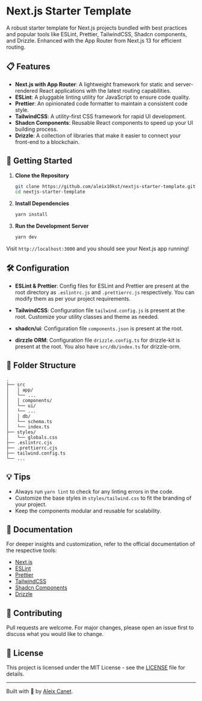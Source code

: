 # Next.js Starter Template

A robust starter template for Next.js projects bundled with best practices and popular tools like ESLint, Prettier, TailwindCSS, Shadcn components, and Drizzle. Enhanced with the App Router from Next.js 13 for efficient routing.

## 📋 Features

- **Next.js with App Router**: A lightweight framework for static and server-rendered React applications with the latest routing capabilities.
- **ESLint**: A pluggable linting utility for JavaScript to ensure code quality.
- **Prettier**: An opinionated code formatter to maintain a consistent code style.
- **TailwindCSS**: A utility-first CSS framework for rapid UI development.
- **Shadcn Components**: Reusable React components to speed up your UI building process.
- **Drizzle**: A collection of libraries that make it easier to connect your front-end to a blockchain.

## 🚀 Getting Started

1. **Clone the Repository**

   ```bash
   git clone https://github.com/aleix10kst/nextjs-starter-template.git
   cd nextjs-starter-template
   ```

2. **Install Dependencies**

   ```bash
   yarn install
   ```

3. **Run the Development Server**

   ```bash
   yarn dev
   ```

Visit `http://localhost:3000` and you should see your Next.js app running!

## 🛠 Configuration

- **ESLint & Prettier**: Config files for ESLint and Prettier are present at the root directory as `.eslintrc.js` and `.prettierrc.js` respectively. You can modify them as per your project requirements.

- **TailwindCSS**: Configuration file `tailwind.config.js` is present at the root. Customize your utility classes and theme as needed.

- **shadcn/ui**: Configuration file `components.json` is present at the root.

- **dirzzle ORM**: Configuration file `drizzle.config.ts` for drizzle-kit is present at the root. You also have `src/db/index.ts` for drizzle-orm.

## 🧐 Folder Structure

```plaintext
.
├── src
│   │ app/
│   └── ...
│   │ components/
│   └── ui/
│   └── ...
│   │ db/
│   └── schema.ts
│   └── index.ts
├── styles/
│   └── globals.css
├── .eslintrc.cjs
├── .prettierrc.cjs
├── tailwind.config.ts
└── ...
```

## 💡 Tips

- Always run `yarn lint` to check for any linting errors in the code.
- Customize the base styles in `styles/tailwind.css` to fit the branding of your project.
- Keep the components modular and reusable for scalability.

## 📖 Documentation

For deeper insights and customization, refer to the official documentation of the respective tools:

- [Next.js](https://nextjs.org/docs)
- [ESLint](https://eslint.org/docs/user-guide/getting-started)
- [Prettier](https://prettier.io/docs/en/index.html)
- [TailwindCSS](https://tailwindcss.com/docs)
- [Shadcn Components](https://shadcn-docs-url.com)
- [Drizzle](https://drizzle-url.com)

## 🤝 Contributing

Pull requests are welcome. For major changes, please open an issue first to discuss what you would like to change.

## 📜 License

This project is licensed under the MIT License - see the [LICENSE](LICENSE) file for details.

---

Built with 💙 by [Aleix Canet](https://aleixcanet.dev).